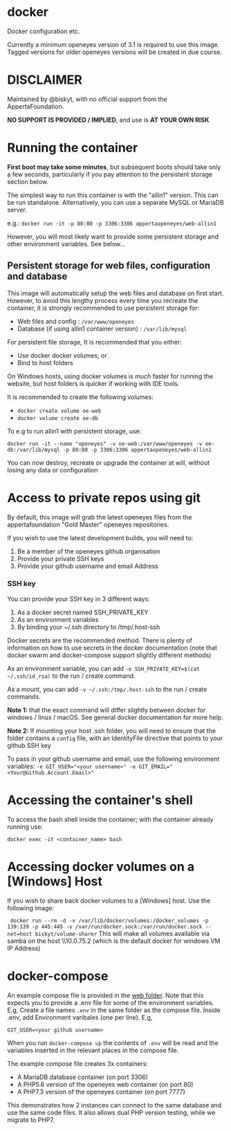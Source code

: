 # docker
Docker configuration etc.

Currently a minimum openeyes version of 3.1 is required to use this image. Tagged versions for older openeyes versions will be created in due course.

# DISCLAIMER
Maintained by @biskyt, with no official support from the AppertaFoundation.

**NO SUPPORT IS PROVIDED / IMPLIED**, and use is **AT YOUR OWN RISK**

# Running the container

**First boot may take some minutes**, but subsequent boots should take only a few seconds, particularly if you pay attention to the persistent storage section below.

The simplest way to run this container is with the "allin1" version. This can be run standalone. Alternatively, you can use a separate MySQL or MariaDB server.

e.g.: `docker run -it -p 80:80 -p 3306:3306 appertaopeneyes/web-allin1`


However, you will most likely want to provide some persistent storage and other environment variables. See below...

## Persistent storage for web files, configuration and database

This image will automatically setup the web files and database on first start. However, to avoid this lengthy process every time you recreate the container, it is strongly recommended to use persistent storage for:
* Web files and config : `/var/www/openeyes`
* Database (if using allin1 container version) : `/var/lib/mysql`

For persistent file storage, It is recommended that you either:
* Use docker docker volumes; or
* Bind to host folders

On Windows hosts, using docker volumes is _much_ faster for running the website, but host folders is quicker if working with IDE tools.

It is recommended to create the following volumes:
* `docker create volume oe-web`
* `docker volume create oe-db`

To e.g to run allin1 with persistent storage, use:

`docker run -it --name "openeyes" -v oe-web:/var/www/openeyes -v oe-db:/var/lib/mysql -p 80:80 -p 3306:3306 appertaopeneyes/web-allin1`

You can now destroy, recreate or upgrade the container at will, without losing any data or configuration

# Access to private repos using git
By default, this image will grab the latest openeyes files from the appertafoundation "Gold Master" openeyes repositories.

If you wish to use the latest development builds, you will need to:
1. Be a member of the openeyes github organisation
2. Provide your private SSH keys
3. Provide your github username and email Address

### SSH key
You can provide your SSH key in 3 different ways:
1. As a docker secret named SSH_PRIVATE_KEY
2. As an environment variables
3. By binding your ~/.ssh directory to /tmp/.host-ssh

Docker secrets are the recommended method. There is plenty of information on how to use secrets in the docker documentation (note that docker swarm and docker-compose support slightly different methods)

As an environment variable, you can add `-e SSH_PRIVATE_KEY=$(cat ~/.ssh/id_rsa)` to the run / create command.

As a mount, you can add `-v ~/.ssh:/tmp/.host-ssh` to the run / create commands.

**Note 1:** that the exact command will differ slightly between docker for windows / linux / macOS. See general docker documentation for more help.

**Note 2:** If mounting your host .ssh folder, you will need to ensure that the folder contains a `config` file, with an IdentityFile directive that points to your github SSH key


To pass in your github username and email, use the following environment variables:
``-e GIT_USER="<your username>" -e GIT_EMAIL="<Your@Github.Account.Email>"``

# Accessing the container's shell
To access the bash shell inside the container; with the container already running use:

`docker exec -it <container_name> bash`

# Accessing docker volumes on a [Windows] Host

If you wish to share back docker volumes to a [Windows] host. Use the following image:

`
docker run --rm -d -v /var/lib/docker/volumes:/docker_volumes -p 139:139 -p 445:445 -v /var/run/docker.sock:/var/run/docker.sock --net=host biskyt/volume-sharer`
This will make all volumes available via samba on the host \\\10.0.75.2 (which is the default docker for windows VM IP Address)

# docker-compose
An example compose file is provided in the [web folder](https://github.com/openeyes/Docker/tree/master/web). Note that this expects you to provide a .env file for some of the environment variables. E.g, Create a file names `.env` in the same folder as the compose file. Inside .env, add Environment varibales (one per line). E.g,
```
GIT_USER=<your github username>
```
When you run `docker-compose up` the contents of `.env` will be read and the variables inserted in the relevant places in the compose file.

The example compose file creates 3x containers:
* A MariaDB database container (on port 3306)
* A PHP5.6 version of the openeyes web container (on port 80)
* A PHP7.3 version of the openeyes container (on port 7777)

This demonstrates how 2 instances can connect to the same database and use the same code files. It also allows dual PHP version testing, while we migrate to PHP7.